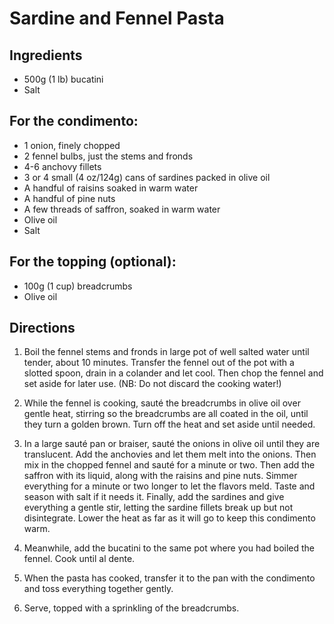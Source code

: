 # Sardine and Fennel Pasta

## Ingredients
* 500g (1 lb) bucatini
* Salt

## For the condimento:
* 1 onion, finely chopped
* 2 fennel bulbs, just the stems and fronds
* 4-6 anchovy fillets
* 3 or 4 small (4 oz/124g) cans of sardines packed in olive oil
* A handful of raisins soaked in warm water
* A handful of pine nuts
* A few threads of saffron, soaked in warm water
* Olive oil
* Salt

## For the topping (optional):

* 100g (1 cup) breadcrumbs
* Olive oil

## Directions
1. Boil the fennel stems and fronds in large pot of well salted water until tender, about 10 minutes. Transfer the fennel out of the pot with a slotted spoon, drain in a colander and let cool. Then chop the fennel and set aside for later use. (NB: Do not discard the cooking water!)

1. While the fennel is cooking, sauté the breadcrumbs in olive oil over gentle heat, stirring so the breadcrumbs are all coated in the oil, until they turn a golden brown. Turn off the heat and set aside until needed.

1. In a large sauté pan or braiser, sauté the onions in olive oil until they are translucent. Add the anchovies and let them melt into the onions. Then mix in the chopped fennel and sauté for a minute or two. Then add the saffron with its liquid, along with the raisins and pine nuts. Simmer everything for a minute or two longer to let the flavors meld. Taste and season with salt if it needs it. Finally, add the sardines and give everything a gentle stir, letting the sardine fillets break up but not disintegrate. Lower the heat as far as it will go to keep this condimento warm.

1. Meanwhile, add the bucatini to the same pot where you had boiled the fennel. Cook until al dente.

1. When the pasta has cooked, transfer it to the pan with the condimento and toss everything together gently.

1. Serve, topped with a sprinkling of the breadcrumbs.
